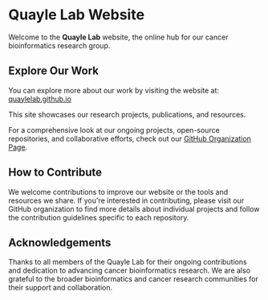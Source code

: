 # Quayle Lab Website

Welcome to the **Quayle Lab** website, the online hub for our cancer bioinformatics research group. 

## Explore Our Work

You can explore more about our work by visiting the website at: [quaylelab.github.io](https://quaylelab.github.io)

This site showcases our research projects, publications, and resources. 

For a comprehensive look at our ongoing projects, open-source repositories, and collaborative efforts, check out our [GitHub Organization Page](https://github.com/quaylelab).

## How to Contribute

We welcome contributions to improve our website or the tools and resources we share. If you're interested in contributing, please visit our GitHub organization to find more details about individual projects and follow the contribution guidelines specific to each repository.

## Acknowledgements

Thanks to all members of the Quayle Lab for their ongoing contributions and dedication to advancing cancer bioinformatics research. We are also grateful to the broader bioinformatics and cancer research communities for their support and collaboration.

